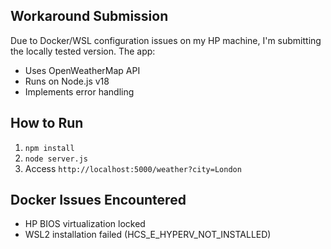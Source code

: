 ## Workaround Submission
Due to Docker/WSL configuration issues on my HP machine, I'm submitting the locally tested version. The app:
- Uses OpenWeatherMap API
- Runs on Node.js v18
- Implements error handling

## How to Run
1. `npm install`
2. `node server.js`
3. Access `http://localhost:5000/weather?city=London`

## Docker Issues Encountered
- HP BIOS virtualization locked
- WSL2 installation failed (HCS_E_HYPERV_NOT_INSTALLED)
